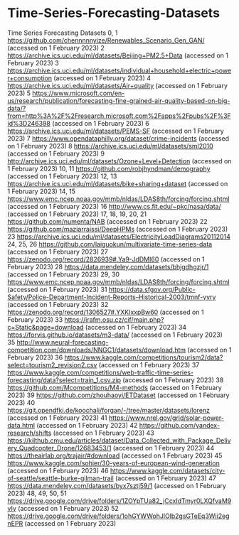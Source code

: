 # Time-Series-Forecasting-Datasets
Time Series Forecasting Datasets
0, 1	https://github.com/chennnnnyize/Renewables_Scenario_Gen_GAN/ (accessed on 1 February 2023)
2	https://archive.ics.uci.edu/ml/datasets/Beijing+PM2.5+Data (accessed on 1 February 2023)
3	https://archive.ics.uci.edu/ml/datasets/individual+household+electric+power+consumption (accessed on 1 February 2023)
4	https://archive.ics.uci.edu/ml/datasets/Air+quality (accessed on 1 February 2023)
5	https://www.microsoft.com/en-us/research/publication/forecasting-fine-grained-air-quality-based-on-big-data/?from=http%3A%2F%2Fresearch.microsoft.com%2Fapps%2Fpubs%2F%3Fid%3D246398 (accessed on 1 February 2023)
6	https://archive.ics.uci.edu/ml/datasets/PEMS-SF (accessed on 1 February 2023)
7	https://www.opendataphilly.org/dataset/crime-incidents (accessed on 1 February 2023)
8	https://archive.ics.uci.edu/ml/datasets/sml2010 (accessed on 1 February 2023)
9	http://archive.ics.uci.edu/ml/datasets/Ozone+Level+Detection (accessed on 1 February 2023)
10, 11	https://github.com/robjhyndman/demography (accessed on 1 February 2023)
12, 13	https://archive.ics.uci.edu/ml/datasets/bike+sharing+dataset (accessed on 1 February 2023)
14, 15	https://www.emc.ncep.noaa.gov/mmb/nldas/LDAS8th/forcing/forcing.shtml (accessed on 1 February 2023)
16	http://www.cs.fit.edu/~pkc/nasa/data/ (accessed on 1 February 2023)
17, 18, 19, 20, 21	https://github.com/numenta/NAB (accessed on 1 February 2023)
22	https://github.com/maziarraissi/DeepHPMs (accessed on 1 February 2023)
23	https://archive.ics.uci.edu/ml/datasets/ElectricityLoadDiagrams20112014
24, 25, 26	https://github.com/laiguokun/multivariate-time-series-data (accessed on 1 February 2023)
27	https://zenodo.org/record/2826939#.Ya9-JdDMI60 (accessed on 1 February 2023)
28	https://data.mendeley.com/datasets/bhjgdhgzjr/1 (accessed on 1 February 2023)
29, 30	https://www.emc.ncep.noaa.gov/mmb/nldas/LDAS8th/forcing/forcing.shtml (accessed on 1 February 2023)
31	https://data.sfgov.org/Public-Safety/Police-Department-Incident-Reports–Historical-2003/tmnf-yvry (accessed on 1 February 2023)
32	https://zenodo.org/record/1306527#.YXKIxxpBw60 (accessed on 1 February 2023)
33	https://irafm.osu.cz/cif/main.php?c=Static&page=download (accessed on 1 February 2023)
34	https://forvis.github.io/datasets/m3-data/ (accessed on 1 February 2023)
35	http://www.neural-forecasting-competition.com/downloads/NNGC1/datasets/download.htm (accessed on 1 February 2023)
36	https://www.kaggle.com/competitions/tourism2/data?select=tourism2_revision2.csv (accessed on 1 February 2023)
37	https://www.kaggle.com/competitions/web-traffic-time-series-forecasting/data?select=train_1.csv.zip (accessed on 1 February 2023)
38	https://github.com/Mcompetitions/M4-methods (accessed on 1 February 2023)
39	https://github.com/zhouhaoyi/ETDataset (accessed on 1 February 2023)
40	https://git.opendfki.de/koochali/forgan/-/tree/master/datasets/lorenz (accessed on 1 February 2023)
41	https://www.nrel.gov/grid/solar-power-data.html (accessed on 1 February 2023)
42	https://github.com/yandex-research/shifts (accessed on 1 February 2023)
43	https://kilthub.cmu.edu/articles/dataset/Data_Collected_with_Package_Delivery_Quadcopter_Drone/12683453/1 (accessed on 1 February 2023)
44	https://theairlab.org/trajair/#download (accessed on 1 February 2023)
45	https://www.kaggle.com/sohier/30-years-of-european-wind-generation (accessed on 1 February 2023)
46	https://www.kaggle.com/datasets/city-of-seattle/seattle-burke-gilman-trail (accessed on 1 February 2023)
47	https://data.mendeley.com/datasets/byx7sztj59/1 (accessed on 1 February 2023)
48, 49, 50, 51	https://drive.google.com/drive/folders/1ZOYpTUa82_jCcxIdTmyr0LXQfvaM9vIy (accessed on 1 February 2023)
52	https://drive.google.com/drive/folders/1ohGYWWohJlOlb2gsGTeEq3Wii2egnEPR (accessed on 1 February 2023)
